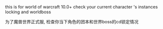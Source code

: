 this is for world of warcraft 10.0+ 
check your current character 's instances locking and worldboss


为了魔兽世界正式服,
检查你当下角色的团本和世界boss的cd锁定情况
